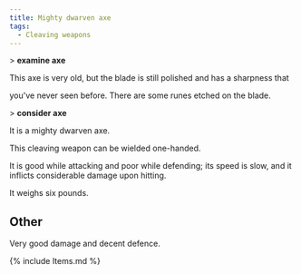 ```yaml
---
title: Mighty dwarven axe
tags:
  - Cleaving weapons
---
```

\> <b>examine axe</b>

This axe is very old, but the blade is still polished and has a
sharpness that

you've never seen before. There are some runes etched on the blade.

\> <b>consider axe</b>

It is a mighty dwarven axe.

This cleaving weapon can be wielded one-handed.

It is good while attacking and poor while defending; its speed is slow,
and it inflicts considerable damage upon hitting.

It weighs six pounds.

## Other

Very good damage and decent defence.

{% include Items.md %}
